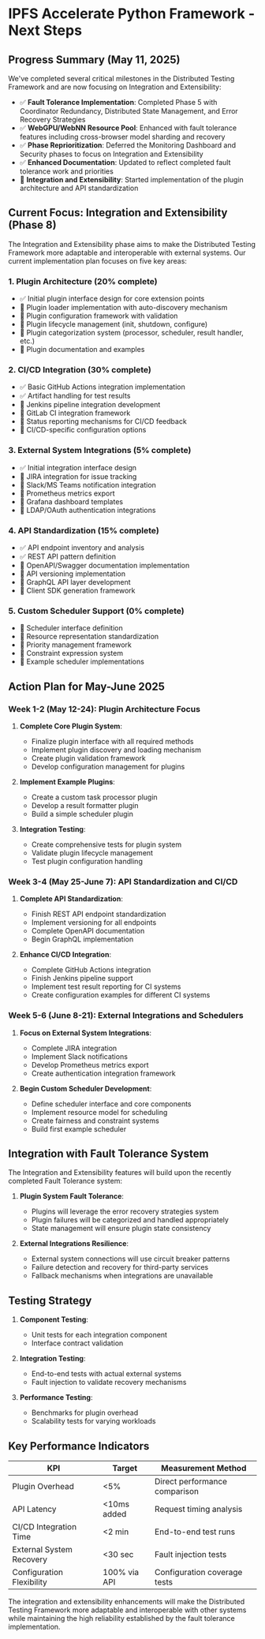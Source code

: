 # IPFS Accelerate Python Framework - Next Steps

## Progress Summary (May 11, 2025)

We've completed several critical milestones in the Distributed Testing Framework and are now focusing on Integration and Extensibility:

- ✅ **Fault Tolerance Implementation**: Completed Phase 5 with Coordinator Redundancy, Distributed State Management, and Error Recovery Strategies
- ✅ **WebGPU/WebNN Resource Pool**: Enhanced with fault tolerance features including cross-browser model sharding and recovery
- ✅ **Phase Reprioritization**: Deferred the Monitoring Dashboard and Security phases to focus on Integration and Extensibility
- ✅ **Enhanced Documentation**: Updated to reflect completed fault tolerance work and priorities
- 🔄 **Integration and Extensibility**: Started implementation of the plugin architecture and API standardization 

## Current Focus: Integration and Extensibility (Phase 8)

The Integration and Extensibility phase aims to make the Distributed Testing Framework more adaptable and interoperable with external systems. Our current implementation plan focuses on five key areas:

### 1. Plugin Architecture (20% complete)

- ✅ Initial plugin interface design for core extension points
- 🔄 Plugin loader implementation with auto-discovery mechanism
- 🔄 Plugin configuration framework with validation
- 🔲 Plugin lifecycle management (init, shutdown, configure)
- 🔲 Plugin categorization system (processor, scheduler, result handler, etc.)
- 🔲 Plugin documentation and examples

### 2. CI/CD Integration (30% complete)

- ✅ Basic GitHub Actions integration implementation
- ✅ Artifact handling for test results
- 🔄 Jenkins pipeline integration development
- 🔲 GitLab CI integration framework
- 🔲 Status reporting mechanisms for CI/CD feedback
- 🔲 CI/CD-specific configuration options

### 3. External System Integrations (5% complete)

- ✅ Initial integration interface design
- 🔄 JIRA integration for issue tracking
- 🔲 Slack/MS Teams notification integration
- 🔲 Prometheus metrics export
- 🔲 Grafana dashboard templates
- 🔲 LDAP/OAuth authentication integrations

### 4. API Standardization (15% complete)

- ✅ API endpoint inventory and analysis
- ✅ REST API pattern definition
- 🔄 OpenAPI/Swagger documentation implementation
- 🔲 API versioning implementation
- 🔲 GraphQL API layer development
- 🔲 Client SDK generation framework

### 5. Custom Scheduler Support (0% complete)

- 🔲 Scheduler interface definition
- 🔲 Resource representation standardization
- 🔲 Priority management framework
- 🔲 Constraint expression system
- 🔲 Example scheduler implementations

## Action Plan for May-June 2025

### Week 1-2 (May 12-24): Plugin Architecture Focus

1. **Complete Core Plugin System**:
   - Finalize plugin interface with all required methods
   - Implement plugin discovery and loading mechanism
   - Create plugin validation framework
   - Develop configuration management for plugins

2. **Implement Example Plugins**:
   - Create a custom task processor plugin
   - Develop a result formatter plugin
   - Build a simple scheduler plugin

3. **Integration Testing**:
   - Create comprehensive tests for plugin system
   - Validate plugin lifecycle management
   - Test plugin configuration handling

### Week 3-4 (May 25-June 7): API Standardization and CI/CD

1. **Complete API Standardization**:
   - Finish REST API endpoint standardization
   - Implement versioning for all endpoints
   - Complete OpenAPI documentation
   - Begin GraphQL implementation

2. **Enhance CI/CD Integration**:
   - Complete GitHub Actions integration
   - Finish Jenkins pipeline support
   - Implement test result reporting for CI systems
   - Create configuration examples for different CI systems

### Week 5-6 (June 8-21): External Integrations and Schedulers

1. **Focus on External System Integrations**:
   - Complete JIRA integration
   - Implement Slack notifications
   - Develop Prometheus metrics export
   - Create authentication integration framework

2. **Begin Custom Scheduler Development**:
   - Define scheduler interface and core components
   - Implement resource model for scheduling
   - Create fairness and constraint systems
   - Build first example scheduler

## Integration with Fault Tolerance System

The Integration and Extensibility features will build upon the recently completed Fault Tolerance system:

1. **Plugin System Fault Tolerance**:
   - Plugins will leverage the error recovery strategies system
   - Plugin failures will be categorized and handled appropriately
   - State management will ensure plugin state consistency

2. **External Integrations Resilience**:
   - External system connections will use circuit breaker patterns
   - Failure detection and recovery for third-party services
   - Fallback mechanisms when integrations are unavailable

## Testing Strategy

1. **Component Testing**:
   - Unit tests for each integration component
   - Interface contract validation

2. **Integration Testing**:
   - End-to-end tests with actual external systems
   - Fault injection to validate recovery mechanisms

3. **Performance Testing**:
   - Benchmarks for plugin overhead
   - Scalability tests for varying workloads

## Key Performance Indicators

| KPI | Target | Measurement Method |
|-----|--------|-------------------|
| Plugin Overhead | <5% | Direct performance comparison |
| API Latency | <10ms added | Request timing analysis |
| CI/CD Integration Time | <2 min | End-to-end test runs |
| External System Recovery | <30 sec | Fault injection tests |
| Configuration Flexibility | 100% via API | Configuration coverage tests |

The integration and extensibility enhancements will make the Distributed Testing Framework more adaptable and interoperable with other systems while maintaining the high reliability established by the fault tolerance implementation.
